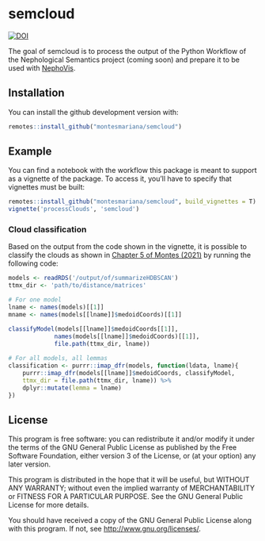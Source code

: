 
<!-- README.md is generated from README.Rmd. Please edit that file -->

# semcloud

<!-- badges: start -->

[![DOI](https://zenodo.org/badge/400257454.svg)](https://zenodo.org/badge/latestdoi/400257454)
<!-- badges: end -->

The goal of semcloud is to process the output of the Python Workflow of
the Nephological Semantics project (coming soon) and prepare it to be
used with [NephoVis](https://qlvl.github.io/NephoVis).

## Installation

You can install the github development version with:

``` r
remotes::install_github("montesmariana/semcloud")
```

## Example

You can find a notebook with the workflow this package is meant to
support as a vignette of the package. To access it, you’ll have to
specify that vignettes must be built:

``` r
remotes::install_github("montesmariana/semcloud", build_vignettes = T)
vignette('processClouds', 'semcloud')
```

### Cloud classification

Based on the output from the code shown in the vignette, it is possible
to classify the clouds as shown in [Chapter 5 of Montes
(2021)](https://cloudspotting.montesmariana.me) by running the following
code:

``` r
models <- readRDS('/output/of/summarizeHDBSCAN')
ttmx_dir <- 'path/to/distance/matrices'

# For one model
lname <- names(models)[[1]]
mname <- names(models[[lname]]$medoidCoords)[[1]]

classifyModel(models[[lname]]$medoidCoords[[1]],
             names(models[[lname]]$medoidCoords)[[1]],
             file.path(ttmx_dir, lname))
             
# For all models, all lemmas
classification <- purrr::imap_dfr(models, function(ldata, lname){
    purrr::imap_dfr(models[[lname]]$medoidCoords, classifyModel,
    ttmx_dir = file.path(ttmx_dir, lname)) %>% 
    dplyr::mutate(lemma = lname)
})
```

## License

This program is free software: you can redistribute it and/or modify it
under the terms of the GNU General Public License as published by the
Free Software Foundation, either version 3 of the License, or (at your
option) any later version.

This program is distributed in the hope that it will be useful, but
WITHOUT ANY WARRANTY; without even the implied warranty of
MERCHANTABILITY or FITNESS FOR A PARTICULAR PURPOSE. See the GNU General
Public License for more details.

You should have received a copy of the GNU General Public License along
with this program. If not, see <http://www.gnu.org/licenses/>.
